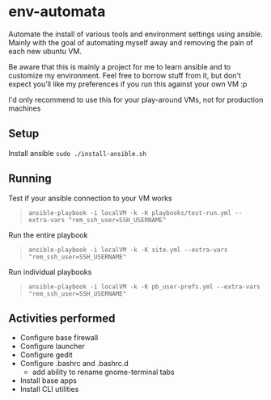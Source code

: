 # env-automata
Automate the install of various tools and environment settings using ansible.  
Mainly with the goal of automating myself away and removing the pain of each new ubuntu VM.

Be aware that this is mainly a project for me to learn ansible and to customize my environment. Feel free to borrow stuff from it, but don't expect you'll like my preferences if you run this against your own VM :p

I'd only recommend to use this for your play-around VMs, not for production machines

## Setup
Install ansible
```sudo ./install-ansible.sh```

## Running
Test if your ansible connection to your VM works  
> ```ansible-playbook -i localVM -k -K playbooks/test-run.yml --extra-vars "rem_ssh_user=SSH_USERNAME"```

Run the entire playbook
> ```ansible-playbook -i localVM -k -K site.yml --extra-vars "rem_ssh_user=SSH_USERNAME"```

Run individual playbooks
> ```ansible-playbook -i localVM -k -K pb_user-prefs.yml --extra-vars "rem_ssh_user=SSH_USERNAME"```

## Activities performed

* Configure base firewall
* Configure launcher
* Configure gedit
* Configure .bashrc and .bashrc.d
  * add ability to rename gnome-terminal tabs
* Install base apps
* Install CLI utilities

